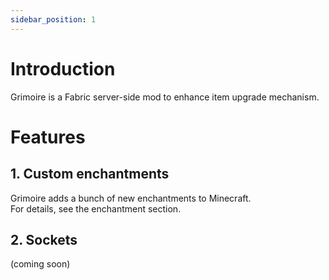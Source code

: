 ```yaml
---
sidebar_position: 1
---
```


# Introduction
Grimoire is a Fabric server-side mod to enhance item upgrade mechanism.

# Features
## 1. Custom enchantments
Grimoire adds a bunch of new enchantments to Minecraft.<br/>
For details, see the enchantment section.

## 2. Sockets
(coming soon)
